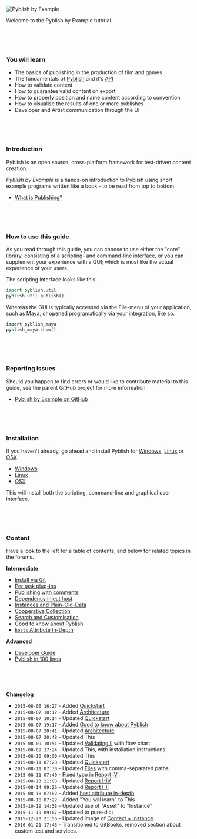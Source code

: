 ![Pyblish by Example](https://cloud.githubusercontent.com/assets/2152766/12489260/51843d38-c067-11e5-93c8-7b96c30ed37a.png)

Welcome to the Pyblish by Example tutorial.

<br>
<br>
<br>

### You will learn

- The basics of publishing in the production of film and games
- The fundamentals of [Pyblish][] and it's [API][]
- How to validate content
- How to guarantee valid content on export 
- How to properly position and name content according to convention
- How to visualise the results of one or more publishes
- Developer and Artist communication through the UI

[Pyblish]: http://pyblish.com
[API]: http://api.pyblish.com

<br>
<br>
<br>

### Introduction

Pyblish is an open source, cross-platform framework for test-driven content creation.

*Pyblish by Example* is a hands-on introduction to Pyblish using short example programs written like a book - to be read from top to bottom.

- [What is Publishing?](https://github.com/pyblish/pyblish/wiki/What-is-publishing)


<br>
<br>
<br>

### How to use this guide

As you read through this guide, you can choose to use either the "core" library, consisting of a scripting- and command-line interface, or you can supplement your experience with a GUI; which is most like the actual experience of your users.

The scripting interface looks like this.

```python
import pyblish.util
pyblish.util.publish()
```

Whereas the GUI is typically accessed via the File-menu of your application, such as Maya, or opened programatically via your integration, like so.

```python
import pyblish_maya
pyblish_maya.show()
```


[pyblish-qml]: http://github.com/pyblish/pyblish-qml
[1]: http://forums.pyblish.com/t/learning-pyblish-by-example/108/2

<br>
<br>
<br>

### Reporting issues

Should you happen to find errors or would like to contribute material to this guide, see the parent GitHub project for more information.

- [Pyblish by Example on GitHub](https://github.com/pyblish/pyblish-by-example)


<br>
<br>
<br>

### Installation

If you haven't already, go ahead and install Pyblish for [Windows][w], [Linux][l] or [OSX][o].

- [Windows][w]
- [Linux][l]
- [OSX][o]

[w]: https://github.com/pyblish/pyblish-win/wiki/Installation
[l]: https://github.com/pyblish/pyblish-linux/wiki
[o]: https://github.com/pyblish/pyblish-osx/wiki

This will install both the scripting, command-line and graphical user interface.

<br>
<br>
<br>

### Content

Have a look to the left for a table of contents, and below for related topics in the forums.

**Intermediate**

- [Install via Git](http://forums.pyblish.com/t/running-from-separate-repos/194/2)
- [Per task plug-ins](http://forums.pyblish.com/t/task-specific-plugins/127)
- [Publishing with comments](http://forums.pyblish.com/t/publishing-with-comments/120)
- [Dependency inject host](http://forums.pyblish.com/t/dependency-inject-host/102)
- [Instances and Plain-Old-Data](http://forums.pyblish.com/t/instances-and-plain-old-data/136)
- [Cooperative Collection](http://forums.pyblish.com/t/cooperative-collection/137)
- [Search and Customisation](http://forums.pyblish.com/t/pyblish-search-and-customisation)
- [Good to know about Pyblish](http://forums.pyblish.com/t/good-to-know-about-pyblish)
- [`hosts` Attribute In-Depth](http://forums.pyblish.com/t/the-use-of-hosts-attribute/78/3)


**Advanced**

- [Developer Guide](http://forums.pyblish.com/t/developer-guide)
- [Pyblish in 100 lines](https://pyblish.gitbooks.io/developer-guide/content/pyblish_in_100_lines.html)

<br>
<br>
<br>

**Changelog**

- `2015-08-06 16:27` - Added [Quickstart](http://forums.pyblish.com/t/learning-pyblish-by-example/108/3)
- `2015-08-07 10:12` - Added [Architecture](http://forums.pyblish.com/t/learning-pyblish-by-example/108/6)
- `2015-08-07 10:14` - Updated [Quickstart](http://forums.pyblish.com/t/learning-pyblish-by-example/108/3)
- `2015-08-07 19:17` - Added [Good to know about Pyblish](http://forums.pyblish.com/t/good-to-know-about-pyblish)
- `2015-08-07 20:41` - Updated [Architecture](http://forums.pyblish.com/t/learning-pyblish-by-example/108/6)
- `2015-08-07 20:48` - Updated This
- `2015-08-09 10:51` - Updated [Validating II](http://forums.pyblish.com/t/learning-pyblish-by-example/108/16) with flow chart
- `2015-08-09 17:24` - Updated This, with installation instructions
- `2015-08-10 09:00` - Updated This
- `2015-08-11 07:28` - Updated [Quickstart](http://forums.pyblish.com/t/learning-pyblish-by-example/108/3)
- `2015-08-11 07:30` - Updated [Files](http://forums.pyblish.com/t/learning-pyblish-by-example/108/4) with comma-separated paths
- `2015-08-11 07:40` - Fixed typo in [Report IV](http://forums.pyblish.com/t/learning-pyblish-by-example/108/26)
- `2015-08-13 21:08` - Updated [Report I-IV](http://forums.pyblish.com/t/learning-pyblish-by-example/108/26)
- `2015-08-14 09:26` - Updated [Report I-II](http://forums.pyblish.com/t/learning-pyblish-by-example/108/26)
- `2015-08-18 07:02` - Added [host attribute in-depth](http://forums.pyblish.com/t/the-use-of-hosts-attribute/78/3)
- `2015-08-18 07:22` - Added "You will learn" to This
- `2015-10-19 14:38` - Updated use of "Asset" to "Instance"
- `2015-11-19 09:07` - Updated to pure-dict
- `2015-12-20 21:56` - Updated image of [Context + Instance](http://forums.pyblish.com/t/learning-pyblish-by-example/108/6).
- `2016-01-21 17:46` - Transitioned to GitBooks, removed section about custom test and services.